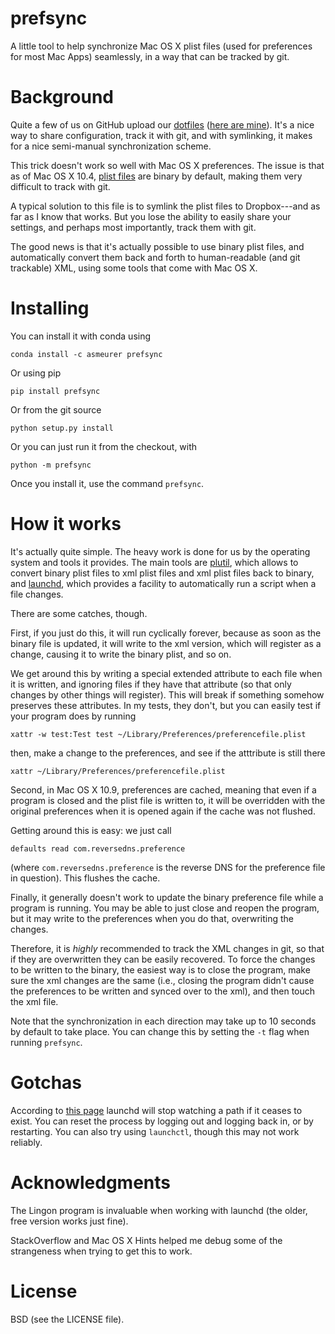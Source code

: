 prefsync
========

A little tool to help synchronize Mac OS X plist files (used for preferences
for most Mac Apps) seamlessly, in a way that can be tracked by git.

# Background

Quite a few of us on GitHub upload our
[dotfiles](http://en.wikipedia.org/wiki/Configuration_file)
([here are mine](https://github.com/asmeurer/dotfiles)). It's a nice way to
share configuration, track it with git, and with symlinking, it makes for a
nice semi-manual synchronization scheme.

This trick doesn't work so well with Mac OS X preferences. The issue is that
as of Mac OS X 10.4, [plist files](http://en.wikipedia.org/wiki/Plist) are
binary by default, making them very difficult to track with git.

A typical solution to this file is to symlink the plist files to Dropbox---and
as far as I know that works.  But you lose the ability to easily share your
settings, and perhaps most importantly, track them with git.

The good news is that it's actually possible to use binary plist files, and
automatically convert them back and forth to human-readable (and git
trackable) XML, using some tools that come with Mac OS X.

# Installing

You can install it with conda using

    conda install -c asmeurer prefsync

Or using pip

    pip install prefsync

Or from the git source

    python setup.py install

Or you can just run it from the checkout, with

    python -m prefsync

Once you install it, use the command `prefsync`.

# How it works

It's actually quite simple. The heavy work is done for us by the operating
system and tools it provides. The main tools are
[plutil](https://developer.apple.com/library/mac/documentation/Darwin/Reference/ManPages/man1/plutil.1.html),
which allows to convert binary plist files to xml plist files and xml plist
files back to binary, and [launchd](http://en.wikipedia.org/wiki/Launchd),
which provides a facility to automatically run a script when a file changes.

There are some catches, though.

First, if you just do this, it will run cyclically forever, because as soon as
the binary file is updated, it will write to the xml version, which will
register as a change, causing it to write the binary plist, and so on.

We get around this by writing a special extended attribute to each file when
it is written, and ignoring files if they have that attribute (so that only
changes by other things will register).  This will break if something somehow
preserves these attributes. In my tests, they don't, but you can easily test
if your program does by running

    xattr -w test:Test test ~/Library/Preferences/preferencefile.plist

then, make a change to the preferences, and see if the atttribute is still there

    xattr ~/Library/Preferences/preferencefile.plist

Second, in Mac OS X 10.9, preferences are cached, meaning that even if a
program is closed and the plist file is written to, it will be overridden with
the original preferences when it is opened again if the cache was not
flushed.

Getting around this is easy: we just call

    defaults read com.reversedns.preference

(where `com.reversedns.preference` is the reverse DNS for the preference file
in question). This flushes the cache.

Finally, it generally doesn't work to update the binary preference file while
a program is running.  You may be able to just close and reopen the program,
but it may write to the preferences when you do that, overwriting the
changes.

Therefore, it is *highly* recommended to track the XML changes in git, so that
if they are overwritten they can be easily recovered.  To force the changes to
be written to the binary, the easiest way is to close the program, make sure
the xml changes are the same (i.e., closing the program didn't cause the
preferences to be written and synced over to the xml), and then touch the xml
file.

Note that the synchronization in each direction may take up to 10 seconds by
default to take place. You can change this by setting the `-t` flag when
running `prefsync`.

# Gotchas

According to
[this page](http://managingosx.wordpress.com/2006/05/10/launchd-gotcha/)
launchd will stop watching a path if it ceases to exist.  You can reset the
process by logging out and logging back in, or by restarting.  You can also
try using `launchctl`, though this may not work reliably.

# Acknowledgments

The Lingon program is invaluable when working with launchd (the older, free
version works just fine).

StackOverflow and Mac OS X Hints helped me debug some of the strangeness
when trying to get this to work.

# License

BSD (see the LICENSE file).
